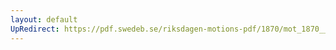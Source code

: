 ```yaml
---
layout: default
UpRedirect: https://pdf.swedeb.se/riksdagen-motions-pdf/1870/mot_1870__ak__00251/mot_1870__ak__00251_002.pdf
---
```

